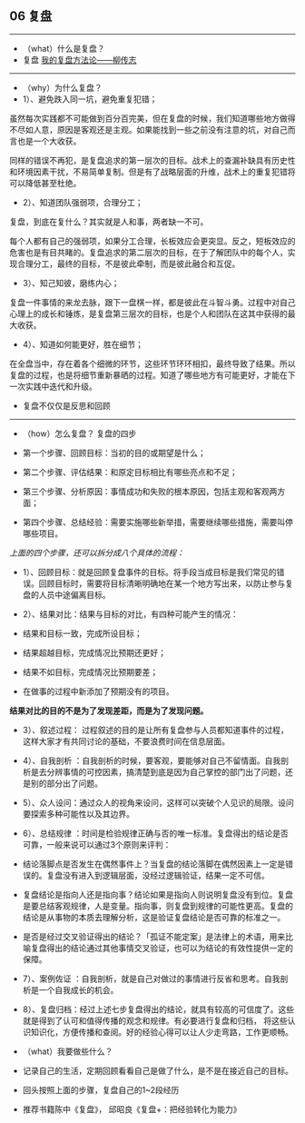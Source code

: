 ## 06 复盘

----
- （what）什么是复盘？
 - 复盘 [我的复盘方法论——柳传志](http://36kr.com/p/5057850.html)
 
 ---
- （why）为什么复盘？
 - 1）、避免跌入同一坑，避免重复犯错；
 
虽然每次实践都不可能做到百分百完美，但在复盘的时候，我们知道哪些地方做得不尽如人意，原因是客观还是主观。如果能找到一些之前没有注意的坑，对自己而言也是一个大收获。

同样的错误不再犯，是复盘追求的第一层次的目标。战术上的查漏补缺具有历史性和环境因素干扰，不易简单复制。但是有了战略层面的升维，战术上的重复犯错将可以降低甚至杜绝。

 - 2）、知道团队强弱项，合理分工；

复盘，到底在复什么？其实就是人和事，两者缺一不可。

每个人都有自己的强弱项，如果分工合理，长板效应会更突显。反之，短板效应的危害也是有目共睹的。复盘追求的第二层次的目标，在于了解团队中的每个人，实现合理分工，最终的目标，不是彼此牵制，而是彼此融合和互促。

 - 3）、知己知彼，磨练内心；

复盘一件事情的来龙去脉，跟下一盘棋一样，都是彼此在斗智斗勇。过程中对自己心理上的成长和锤炼，是复盘第三层次的目标，也是个人和团队在这其中获得的最大收获。

 - 4）、知道如何能更好，胜在细节；

在全盘当中，存在着各个细微的环节，这些环节环环相扣，最终导致了结果。所以复盘的过程，也是将细节重新暴晒的过程。知道了哪些地方有可能更好，才能在下一次实践中迭代和升级。 
 - 复盘不仅仅是反思和回顾
  
 ---
 
- （how）怎么复盘？ 复盘的四步

 - 第一个步骤、回顾目标：当初的目的或期望是什么；

 - 第二个步骤、评估结果：和原定目标相比有哪些亮点和不足；

 - 第三个步骤、分析原因：事情成功和失败的根本原因，包括主观和客观两方面；

 - 第四个步骤、总结经验：需要实施哪些新举措，需要继续哪些措施，需要叫停哪些项目。

*上面的四个步骤，还可以拆分成八个具体的流程：*

- 1）、回顾目标：就是回顾复盘事件的目标。将手段当成目标是我们常见的错误。回顾目标时，需要将目标清晰明确地在某一个地方写出来，以防止参与复盘的人员中途偏离目标。

- 2）、结果对比：结果与目标的对比，有四种可能产生的情况：

 - 结果和目标一致，完成所设目标；

 - 结果超越目标，完成情况比预期还更好；

 - 结果不如目标，完成情况比预期要差；

 - 在做事的过程中新添加了预期没有的项目。

**结果对比的目的不是为了发现差距，而是为了发现问题。**

- 3）、叙述过程： 过程叙述的目的是让所有复盘参与人员都知道事件的过程，这样大家才有共同讨论的基础，不要浪费时间在信息层面。

- 4）、自我剖析 ：自我剖析的时候，要客观，要能够对自己不留情面。自我剖析是去分辨事情的可控因素，搞清楚到底是因为自己掌控的部门出了问题，还是别的部分出了问题。

- 5）、众人设问：通过众人的视角来设问，这样可以突破个人见识的局限。设问要探索多种可能性以及其边界。

- 6）、总结规律 ：时间是检验规律正确与否的唯一标准。复盘得出的结论是否可靠，一般来说可以通过3个原则来评判：

 - 结论落脚点是否发生在偶然事件上？当复盘的结论落脚在偶然因素上一定是错误的。复盘没有进入到逻辑层面，没经过逻辑验证，结果一定不可信。

 - 复盘结论是指向人还是指向事？结论如果是指向人则说明复盘没有到位。复盘是要总结客观规律，人是变量。指向事，则复盘到规律的可能性更高。复盘的结论是从事物的本质去理解分析，这是验证复盘结论是否可靠的标准之一。

 - 是否是经过交叉验证得出的结论？「孤证不能定案」是法律上的术语，用来比喻复盘得出的结论通过其他事情交叉验证，也可以为结论的有效性提供一定的保障。

- 7）、案例佐证 ：自我剖析，就是自己对做过的事情进行反省和思考。自我剖析是一个自我成长的机会。

- 8）、复盘归档：经过上述七步复盘得出的结论，就具有较高的可信度了。这些就是得到了认可和值得传播的观念和规律。有必要进行复盘和归档， 将这些认识知识化，方便传播和查阅。好的经验心得可以让人少走弯路，工作更顺畅。 

- （what）我要做些什么？

 - 记录自己的生活，定期回顾看看自己是做了什么，是不是在接近自己的目标。
 
 - 回头按照上面的步骤，复盘自己的1~2段经历

 - 推荐书籍陈中《复盘》， 邱昭良《复盘+：把经验转化为能力》
